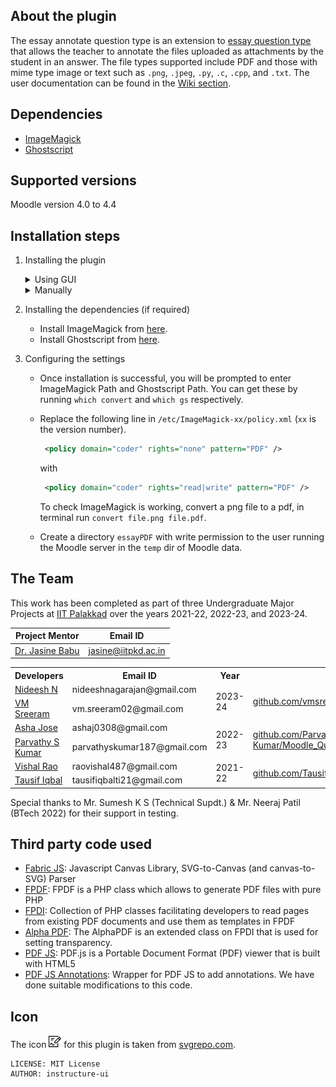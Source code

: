 ## About the plugin
The essay annotate question type is an extension to [essay question type](https://docs.moodle.org/404/en/Essay_question_type) that allows the teacher to annotate the files uploaded as attachments by the student in an answer. The file types supported include PDF and those with mime type image or text such as `.png`, `.jpeg`, `.py`, `.c`, `.cpp`, and `.txt`. The user documentation can be found in the [Wiki section](https://github.com/vmsreeram/moodle-qtype_essayannotate/wiki).

## Dependencies
- [ImageMagick](https://imagemagick.org/)
- [Ghostscript](https://www.ghostscript.com/)

## Supported versions
Moodle version 4.0 to 4.4

## Installation steps
1. Installing the plugin
      <details>
      <summary>Using GUI</summary>
    
      - Download the repository as a ZIP file by navigating to `Code` > `Local` > `Download ZIP` in the homepage of the repository, or using this [link](https://github.com/vmsreeram/essayannotate/archive/refs/heads/main.zip).
      - Login to Moodle as Admin
      - Navigate to `Site administration` > `Plugins` > `Install plugins`
      - Upload the ZIP file to `ZIP package` section.
      - Expand `Show more...`
      - Choose `Plugin type` as `Question type (qtype)`.
      - Rename the root directory to `essayannotate`.
      - Click on `Install plugin from ZIP file` and follow the prompted steps.
      </details>
      
      <details>
      <summary>Manually</summary>
    
      - Get the contents of the repo by either
        - Downloading the repository as a ZIP file by navigating to `Code` > `Local` > `Download ZIP` in the homepage of the repository, or using this [link](https://github.com/vmsreeram/essayannotate/archive/refs/heads/main.zip). Then unzip the repo, and rename the folder name to `essayannotate`.
        - Cloning this repo. Then rename the folder name to `essayannotate`.
      - Move this folder into the  `question/type` folder on your Moodle site, to create a new folder at `question/type/essayannotate`.
      - Login to Moodle as Admin 
      - Follow the prompted steps to install the plugin. If install/upgrade does not begin automatically, you can initiate it manually by navigating to the following link: `Administration` > `Site administration` > `Notifications`
      </details>

2. Installing the dependencies (if required)
   - Install ImageMagick from [here](https://imagemagick.org/script/download.php).
   - Install Ghostscript from [here](https://ghostscript.com/releases/gsdnld.html).

2. Configuring the settings
   - Once installation is successful, you will be prompted to enter ImageMagick Path and Ghostscript Path. You can get these by running `which convert` and `which gs` respectively.
   - Replace the following line in `/etc/ImageMagick-xx/policy.xml` (`xx` is the version number).

      ```xml
       <policy domain="coder" rights="none" pattern="PDF" />
      ```
      
       with
     
      ```xml
       <policy domain="coder" rights="read|write" pattern="PDF" />
      ```
     To check ImageMagick is working, convert a png file to a pdf, in terminal run `convert file.png file.pdf`.
    - Create a directory `essayPDF` with write permission to the user running the Moodle server in the `temp` dir of Moodle data.

</details>

## The Team
This work has been completed as part of three Undergraduate Major Projects at [IIT Palakkad](https://www.iitpkd.ac.in/) over the years 2021-22, 2022-23, and 2023-24.

| Project Mentor     |  Email ID              |
|--------------------|------------------------|
| [Dr. Jasine Babu](https://www.iitpkd.ac.in/people/jasine)    | jasine@iitpkd.ac.in    |

<table>
  <tr>
    <th>Developers</th>
    <th>Email ID</th>
    <th>Year</th>
    <th>Repo</th>
  </tr>
  <tr>
    <td><a href="https://www.linkedin.com/in/nideesh-n-22497a128/">Nideesh N</a></td>
    <td>nideeshnagarajan@gmail.com</td>
    <td rowspan=2>2023-24</td>
    <td rowspan=2><a href="https://github.com/vmsreeram/essayannotate">github.com/vmsreeram/essayannotate</a></td>
  </tr>
  <tr>
    <td><a href="https://www.linkedin.com/in/vm-sreeram/">VM Sreeram</a></td>
    <td>vm.sreeram02@gmail.com</td>
  </tr>
  <tr>
    <td><a href="https://www.linkedin.com/in/asha-jose-5b8031218/">Asha Jose</a></td>
    <td>ashaj0308@gmail.com</td>
    <td rowspan=2>2022-23</td>
    <td rowspan=2><a href="https://github.com/Parvathy-S-Kumar/Moodle_Quiz_PDF_Annotator">github.com/Parvathy-S-Kumar/Moodle_Quiz_PDF_Annotator</a></td>
  </tr>
  <tr>
    <td><a href="https://www.linkedin.com/in/parvathy-s-kumar-288aa01b2/">Parvathy S Kumar</a></td>
    <td>parvathyskumar187@gmail.com</td>
  </tr>
  <tr>
    <td><a href="https://www.linkedin.com/in/vishal-rao-910809190/">Vishal Rao</a></td>
    <td>raovishal487@gmail.com</td>
    <td rowspan=2>2021-22</td>
    <td rowspan=2><a href="https://github.com/TausifIqbal/moodle_quiz_annotator">github.com/TausifIqbal/moodle_quiz_annotator</a></td>
  </tr>
  <tr>
    <td><a href="https://www.linkedin.com/in/tausif-iqbal-ti/">Tausif Iqbal</a></td>
    <td>tausifiqbalti21@gmail.com</td>
  </tr>
</table>

Special thanks to Mr. Sumesh K S (Technical Supdt.) & Mr. Neeraj Patil (BTech 2022) for their support in testing. 

## Third party code used
- [Fabric JS](https://fabricjs.com/): Javascript Canvas Library, SVG-to-Canvas (and canvas-to-SVG) Parser
- [FPDF](https://www.fpdf.org/): FPDF is a PHP class which allows to generate PDF files with pure PHP
- [FPDI](https://www.setasign.com/products/fpdi/about/): Collection of PHP classes facilitating developers to read pages from existing PDF documents and use them as templates in FPDF
- [Alpha PDF](http://www.fpdf.org/en/script/script74.php): The AlphaPDF is an extended class on FPDI that is used for setting transparency.
- [PDF JS](https://mozilla.github.io/pdf.js/): PDF.js is a Portable Document Format (PDF) viewer that is built with HTML5
- [PDF JS Annotations](https://github.com/RavishaHesh/PDFJsAnnotations): Wrapper for PDF JS to add annotations. We have done suitable modifications to this code.

## Icon
The icon <img width = "20" src="pix/icon.svg"> for this plugin is taken from [svgrepo.com](https://www.svgrepo.com/svg/501452/annotate).
```
LICENSE: MIT License
AUTHOR: instructure-ui
```
